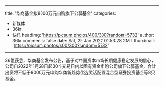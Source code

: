 
---
title: '华商基金拟8000万元自购旗下公募基金'
categories: 
 - 新媒体
 - 36kr
 - 快讯
headimg: 'https://picsum.photos/400/300?random=5732'
author: 36kr
comments: false
date: Sat, 29 Jan 2022 01:53:28 GMT
thumbnail: 'https://picsum.photos/400/300?random=5732'
---

<div>   
36氪获悉，华商基金发布公告，基于对中国资本市场长期健康稳定发展的信心，公司自2022年1月28日起30个交易日内以固有资金申购公司旗下公募基金，合计出资将不低于8000万元申购华商新趋势优选灵活配置混合型证券投资基金等8只基金。  
</div>
            